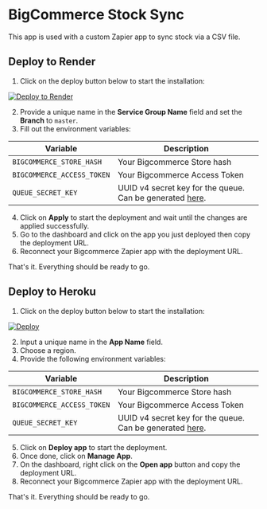 # BigCommerce Stock Sync

This app is used with a custom Zapier app to sync stock via a CSV file.

## Deploy to Render

1. Click on the deploy button below to start the installation:

[![Deploy to Render](https://render.com/images/deploy-to-render-button.svg)](https://render.com/deploy?repo=https://github.com/ikbelkirasan/bigcommerce-stock-sync)

2. Provide a unique name in the **Service Group Name** field and set the **Branch** to `master`.
3. Fill out the environment variables:

| Variable                   | Description                                                                                        |
| -------------------------- | -------------------------------------------------------------------------------------------------- |
| `BIGCOMMERCE_STORE_HASH`   | Your Bigcommerce Store hash                                                                        |
| `BIGCOMMERCE_ACCESS_TOKEN` | Your Bigcommerce Access Token                                                                      |
| `QUEUE_SECRET_KEY`         | UUID v4 secret key for the queue. Can be generated [here](https://www.uuidgenerator.net/version4). |

4. Click on **Apply** to start the deployment and wait until the changes are applied successfully.
5. Go to the dashboard and click on the app you just deployed then copy the deployment URL.
6. Reconnect your Bigcommerce Zapier app with the deployment URL.

That's it. Everything should be ready to go.

## Deploy to Heroku

1. Click on the deploy button below to start the installation:

[![Deploy](https://www.herokucdn.com/deploy/button.svg)](https://heroku.com/deploy?template=https://github.com/ikbelkirasan/bigcommerce_bulk_updates_heroku_app/tree/master)

2. Input a unique name in the **App Name** field.
3. Choose a region.
4. Provide the following environment variables:

| Variable                   | Description                                                                                        |
| -------------------------- | -------------------------------------------------------------------------------------------------- |
| `BIGCOMMERCE_STORE_HASH`   | Your Bigcommerce Store hash                                                                        |
| `BIGCOMMERCE_ACCESS_TOKEN` | Your Bigcommerce Access Token                                                                      |
| `QUEUE_SECRET_KEY`         | UUID v4 secret key for the queue. Can be generated [here](https://www.uuidgenerator.net/version4). |

5. Click on **Deploy app** to start the deployment.
6. Once done, click on **Manage App**.
7. On the dashboard, right click on the **Open app** button and copy the deployment URL.
8. Reconnect your Bigcommerce Zapier app with the deployment URL.

That's it. Everything should be ready to go.
